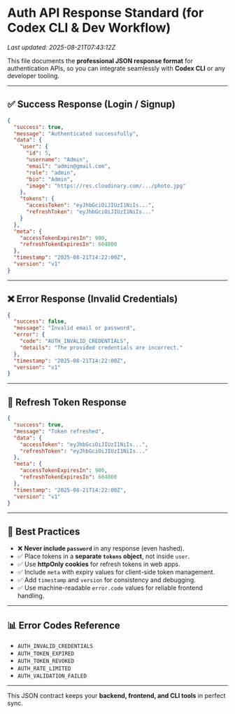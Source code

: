 # Auth API Response Standard (for Codex CLI & Dev Workflow)

_Last updated: 2025-08-21T07:43:12Z_

This file documents the **professional JSON response format** for authentication APIs, so you can integrate seamlessly
with **Codex CLI** or any developer tooling.

---

## ✅ Success Response (Login / Signup)

```json
{
  "success": true,
  "message": "Authenticated successfully",
  "data": {
    "user": {
      "id": 5,
      "username": "Admin",
      "email": "admin@gmail.com",
      "role": "admin",
      "bio": "Admin",
      "image": "https://res.cloudinary.com/.../photo.jpg"
    },
    "tokens": {
      "accessToken": "eyJhbGciOiJIUzI1NiIs...",
      "refreshToken": "eyJhbGciOiJIUzI1NiIs..."
    }
  },
  "meta": {
    "accessTokenExpiresIn": 900,
    "refreshTokenExpiresIn": 604800
  },
  "timestamp": "2025-08-21T14:22:00Z",
  "version": "v1"
}
```

---

## ❌ Error Response (Invalid Credentials)

```json
{
  "success": false,
  "message": "Invalid email or password",
  "error": {
    "code": "AUTH_INVALID_CREDENTIALS",
    "details": "The provided credentials are incorrect."
  },
  "timestamp": "2025-08-21T14:22:00Z",
  "version": "v1"
}
```

---

## 🔄 Refresh Token Response

```json
{
  "success": true,
  "message": "Token refreshed",
  "data": {
    "accessToken": "eyJhbGciOiJIUzI1NiIs...",
    "refreshToken": "eyJhbGciOiJIUzI1NiIs..."
  },
  "meta": {
    "accessTokenExpiresIn": 900,
    "refreshTokenExpiresIn": 604800
  },
  "timestamp": "2025-08-21T14:22:00Z",
  "version": "v1"
}
```

---

## 📌 Best Practices

- ❌ **Never include `password`** in any response (even hashed).
- ✅ Place tokens in a **separate `tokens` object**, not inside `user`.
- ✅ Use **httpOnly cookies** for refresh tokens in web apps.
- ✅ Include `meta` with expiry values for client-side token management.
- ✅ Add `timestamp` and `version` for consistency and debugging.
- ✅ Use machine-readable `error.code` values for reliable frontend handling.

---

## 📊 Error Codes Reference

- `AUTH_INVALID_CREDENTIALS`
- `AUTH_TOKEN_EXPIRED`
- `AUTH_TOKEN_REVOKED`
- `AUTH_RATE_LIMITED`
- `AUTH_VALIDATION_FAILED`

---



This JSON contract keeps your **backend, frontend, and CLI tools** in perfect sync.
